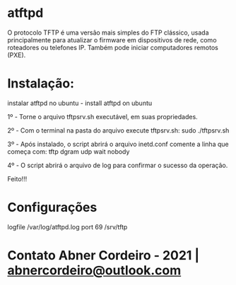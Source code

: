 # atftpd

O protocolo TFTP é uma versão mais simples do FTP clássico, usada principalmente para atualizar o firmware em dispositivos de rede, como roteadores ou telefones IP. Também pode iniciar computadores remotos (PXE).

# Instalação:

instalar atftpd no ubuntu - install atftpd on ubuntu

1º  - Torne o arquivo tftpsrv.sh executável, em suas propriedades.

2º  - Com o terminal na pasta do arquivo execute tftpsrv.sh:
            sudo ./tftpsrv.sh

3º  - Após instalado, o script abrirá o arquivo inetd.conf
            comente a linha que começa com: tftp dgram udp wait nobody
            
4º  - O script abrirá o arquivo de log para confirmar o sucesso da operação.

Feito!!!

# Configurações

logfile /var/log/atftpd.log
port 69
/srv/tftp

# Contato Abner Cordeiro - 2021 | abnercordeiro@outlook.com

